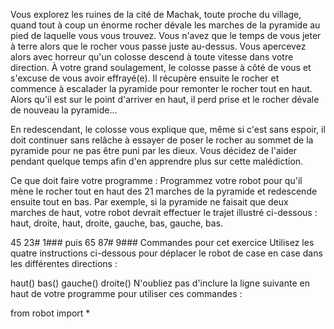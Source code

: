 Vous explorez les ruines de la cité de Machak, toute proche du village, quand tout à coup un énorme rocher dévale les marches de la pyramide au pied de laquelle vous vous trouvez. Vous n'avez que le temps de vous jeter à terre alors que le rocher vous passe juste au-dessus. Vous apercevez alors avec horreur qu'un colosse descend à toute vitesse dans votre direction. À votre grand soulagement, le colosse passe à côté de vous et s'excuse de vous avoir effrayé(e). Il récupère ensuite le rocher et commence à escalader la pyramide pour remonter le rocher tout en haut. Alors qu'il est sur le point d'arriver en haut, il perd prise et le rocher dévale de nouveau la pyramide…

En redescendant, le colosse vous explique que, même si c'est sans espoir, il doit continuer sans relâche à essayer de poser le rocher au sommet de la pyramide pour ne pas être puni par les dieux. Vous décidez de l'aider pendant quelque temps afin d'en apprendre plus sur cette malédiction.

Ce que doit faire votre programme :
Programmez votre robot pour qu'il mène le rocher tout en haut des 21 marches de la pyramide et redescende ensuite tout en bas. Par exemple, si la pyramide ne faisait que deux marches de haut, votre robot devrait effectuer le trajet illustré ci-dessous : haut, droite, haut, droite, gauche, bas, gauche, bas.

 45
23#
1###
puis
 65
87#
9###
Commandes pour cet exercice
Utilisez les quatre instructions ci-dessous pour déplacer le robot de case en case dans les différentes directions :

haut()
bas()
gauche()
droite()
N'oubliez pas d'inclure la ligne suivante en haut de votre programme pour utiliser ces commandes :

from robot import *